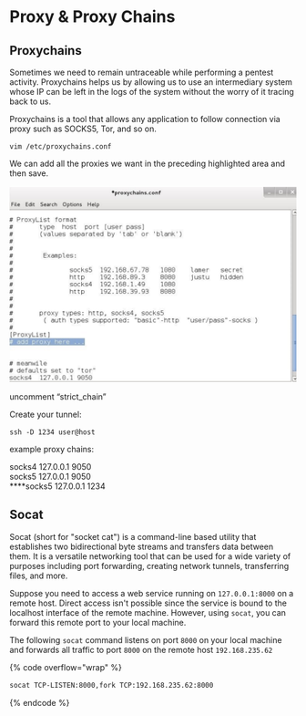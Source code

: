 # Proxy & Proxy Chains

## Proxychains

Sometimes we need to remain untraceable while performing a pentest activity. Proxychains helps us by allowing us to use an intermediary system whose IP can be left in the logs of the system without the worry of it tracing back to us.

Proxychains is a tool that allows any application to follow connection via proxy such as SOCKS5, Tor, and so on.

```
vim /etc/proxychains.conf
```

We can add all the proxies we want in the preceding highlighted area and then save.

![](<../.gitbook/assets/image (6).png>)

uncomment “strict\_chain”

Create your tunnel:

```
ssh -D 1234 user@host
```

example proxy chains:

socks4 127.0.0.1 9050\
socks5 127.0.0.1 9050\
\*\*\*\*socks5 127.0.0.1 1234

## Socat

Socat (short for "socket cat") is a command-line based utility that establishes two bidirectional byte streams and transfers data between them. It is a versatile networking tool that can be used for a wide variety of purposes including port forwarding, creating network tunnels, transferring files, and more.

Suppose you need to access a web service running on `127.0.0.1:8000` on a remote host. Direct access isn't possible since the service is bound to the localhost interface of the remote machine. However, using `socat`, you can forward this remote port to your local machine.

The following `socat` command listens on port `8000` on your local machine and forwards all traffic to port `8000` on the remote host `192.168.235.62`

{% code overflow="wrap" %}
```bash
socat TCP-LISTEN:8000,fork TCP:192.168.235.62:8000
```
{% endcode %}
